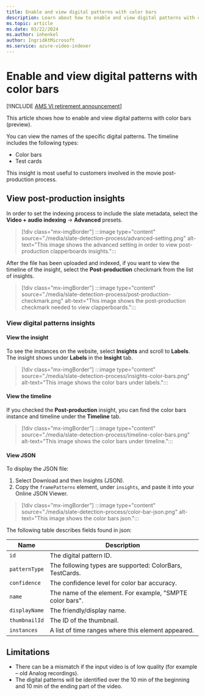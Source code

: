 ```yaml
---
title: Enable and view digital patterns with color bars
description: Learn about how to enable and view digital patterns with color bars.
ms.topic: article
ms.date: 03/22/2024
ms.author: inhenkel
author: IngridAtMicrosoft
ms.service: azure-video-indexer
---
```


# Enable and view digital patterns with color bars

[!INCLUDE [AMS VI retirement announcement](./includes/important-ams-retirement-avi-announcement.md)]

This article shows how to enable and view digital patterns with color bars (preview). 

You can view the names of the specific digital patterns. <!-- They are searchable by the color bar type (Color Bar/Test card) in the insights. -->The timeline includes the following types: 

- Color bars
- Test cards

This insight is most useful to customers involved in the movie post-production process.

## View post-production insights

In order to set the indexing process to include the slate metadata, select the **Video + audio indexing** -> **Advanced** presets.

> [!div class="mx-imgBorder"]
> :::image type="content" source="./media/slate-detection-process/advanced-setting.png" alt-text="This image shows the advanced setting in order to view post-production clapperboards insights.":::

After the file has been uploaded and indexed, if you want to view the timeline of the insight, select the **Post-production** checkmark from the list of insights.

> [!div class="mx-imgBorder"]
> :::image type="content" source="./media/slate-detection-process/post-production-checkmark.png" alt-text="This image shows the post-production checkmark needed to view clapperboards.":::

### View digital patterns insights

#### View the insight

To see the instances on the website, select **Insights** and scroll to **Labels**.
The insight shows under **Labels** in the **Insight** tab.

> [!div class="mx-imgBorder"]
> :::image type="content" source="./media/slate-detection-process/insights-color-bars.png" alt-text="This image shows the color bars under labels.":::

#### View the timeline

If you checked the **Post-production** insight, you can find the color bars instance and timeline under the **Timeline** tab.

> [!div class="mx-imgBorder"]
> :::image type="content" source="./media/slate-detection-process/timeline-color-bars.png" alt-text="This image shows the color bars under timeline.":::

#### View JSON

To display the JSON file: 

1. Select Download and then Insights (JSON).  
1. Copy the `framePatterns` element, under `insights`, and paste it into your Online JSON Viewer. 

> [!div class="mx-imgBorder"]
> :::image type="content" source="./media/slate-detection-process/color-bar-json.png" alt-text="This image shows the color bars json.":::

The following table describes fields found in json:

|Name|Description|
|---|---|
|`id`|The digital pattern ID.|
|`patternType`|The following types are supported: ColorBars, TestCards.|
|`confidence`|The confidence level for color bar accuracy.|
|`name`|The name of the element. For example, "SMPTE color bars".|
|`displayName`| The friendly/display name.
|`thumbnailId`|The ID of the thumbnail.|
|`instances`|A list of time ranges where this element appeared.|

## Limitations

- There can be a mismatch if the input video is of low quality (for example – old Analog recordings). 
- The digital patterns will be identified over the 10 min of the beginning and 10 min of the ending part of the video.  
<!-- -  What about the limited set of digital patterns that we compare to? It's not any digital pattern -->
